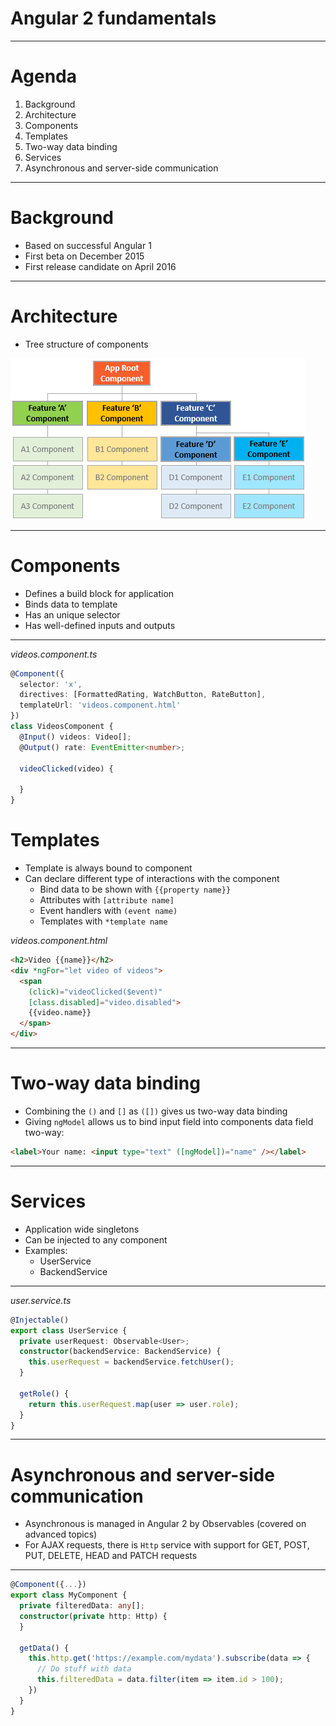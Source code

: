 # Angular 2 fundamentals

---

# Agenda

1. Background
2. Architecture
3. Components
4. Templates
5. Two-way data binding
6. Services
7. Asynchronous and server-side communication

---

# Background

- Based on successful Angular 1
- First beta on December 2015
- First release candidate on April 2016

---

# Architecture

- Tree structure of components

![Component tree](component-tree.png "Component tree")

---

# Components

- Defines a build block for application
- Binds data to template
- Has an unique selector
- Has well-defined inputs and outputs

---
_videos.component.ts_
```typescript
@Component({
  selector: 'x',
  directives: [FormattedRating, WatchButton, RateButton],
  templateUrl: 'videos.component.html'
})
class VideosComponent {
  @Input() videos: Video[];
  @Output() rate: EventEmitter<number>;

  videoClicked(video) {

  }
}
```

# Templates
- Template is always bound to component
- Can declare different type of interactions with the component
  - Bind data to be shown with `{{property name}}`
  - Attributes with `[attribute name]`
  - Event handlers with `(event name)`
  - Templates with `*template name`

_videos.component.html_
```html
<h2>Video {{name}}</h2>
<div *ngFor="let video of videos">
  <span
    (click)="videoClicked($event)"
    [class.disabled]="video.disabled">
    {{video.name}}
  </span>
</div>
```
---

# Two-way data binding
- Combining the `()` and `[]` as `([])` gives us two-way data binding
- Giving `ngModel` allows us to bind input field into components data field two-way:
```html
<label>Your name: <input type="text" ([ngModel])="name" /></label>
```
---

# Services

- Application wide singletons
- Can be injected to any component
- Examples:
  - UserService
  - BackendService

---
_user.service.ts_
```typescript
@Injectable()
export class UserService {
  private userRequest: Observable<User>;
  constructor(backendService: BackendService) {
    this.userRequest = backendService.fetchUser();
  }

  getRole() {
    return this.userRequest.map(user => user.role);
  }
}
```
---

# Asynchronous and server-side communication
- Asynchronous is managed in Angular 2 by Observables (covered on advanced topics)
- For AJAX requests, there is `Http` service with support for GET, POST, PUT, DELETE, HEAD and PATCH requests
---

```typescript
@Component({...})
export class MyComponent {
  private filteredData: any[];
  constructor(private http: Http) {
  }

  getData() {
    this.http.get('https://example.com/mydata').subscribe(data => {
      // Do stuff with data
      this.filteredData = data.filter(item => item.id > 100);
    })
  }
}
```
